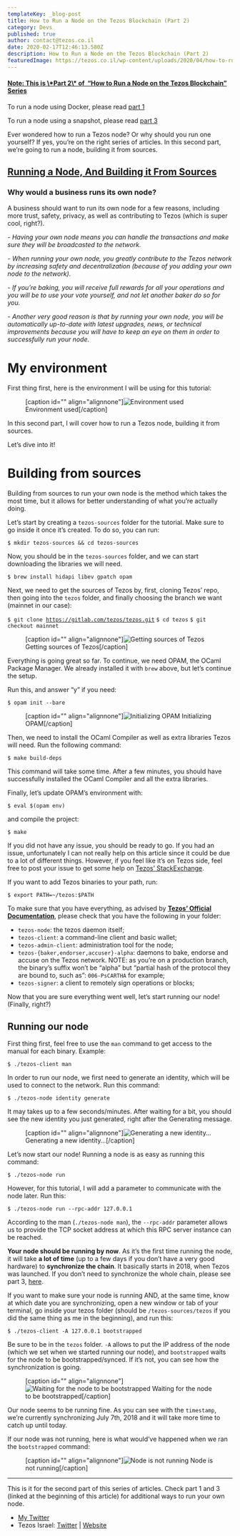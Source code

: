 ```yaml
---
templateKey: _blog-post
title: How to Run a Node on the Tezos Blockchain (Part 2)
category: Devs
published: true
author: contact@tezos.co.il
date: 2020-02-17T12:46:13.580Z
description: How to Run a Node on the Tezos Blockchain (Part 2)
featuredImage: https://tezos.co.il/wp-content/uploads/2020/04/how-to-run-a-node-part2_cover.png
---
```


<h4><span style="text-decoration: underline;"><strong>Note: This is \*Part 2\* of  “How to Run a Node on the Tezos Blockchain” Series</strong></span></h4>
<p id="14e8" class="fm fn ay gd fo b fp fq fr fs ft fu fv fw fx fy fz cz" data-selectable-paragraph="">To run a node using Docker, please read <a href="https://tezos.co.il/how-to-run-a-node-on-the-tezos-blockchain/">part 1</a></p>
<p class="fm fn ay gd fo b fp fq fr fs ft fu fv fw fx fy fz cz" data-selectable-paragraph="">To run a node using a snapshot, please read <a href="https://tezos.co.il/719-2/">part 3</a></p>
<p class="fm fn ay gd fo b fp fq fr fs ft fu fv fw fx fy fz cz" data-selectable-paragraph="">Ever wondered how to run a Tezos node? Or why should you run one yourself? If yes, you’re on the right series of articles. In this second part, we’re going to run a node, building it from sources.</p>

<h2><span style="text-decoration: underline;"><strong>Running a Node, And Building it From Sources</strong></span></h2>
<h3 id="c7ad" class="ge gf ay bq au gg di gh dk gi gj gk gl gm gn go gp">Why would a business runs its own node?</h3>
<p id="c2e5" class="fm fn ay bq fo b fp gq fr gr ft gs fv gt fx gu fz cz" data-selectable-paragraph="">A business should want to run its own node for a few reasons, including more trust, safety, privacy, as well as contributing to Tezos (which is super cool, right?).</p>
<em>- Having your own node means you can handle the transactions and make sure they will be broadcasted to the network.</em>

<em>- When running your own node, you greatly contribute to the Tezos network by increasing safety and decentralization (because of you adding your own node to the network).</em>

<em>- If you’re baking, you will receive full rewards for all your operations and you will be to use your vote yourself, and not let another baker do so for you.</em>

<em>- Another very good reason is that by running your own node, you will be automatically up-to-date with latest upgrades, news, or technical improvements because you will have to keep an eye on them in order to successfully run your node.</em>

<h1 id="fadc" class="ge gf ay bq au gg di gh dk gi gj gk gl gm gn go gp" data-selectable-paragraph="">My environment</h1>
<p id="ba53" class="fm fn ay bq fo b fp gq fr gr ft gs fv gt fx gu fz cz" data-selectable-paragraph="">First thing first, here is the environment I will be using for this tutorial:</p>

<figure class="he hf hg hh hi hj cq cr paragraph-image">
<div class="cq cr hd">
<div class="hp r hq hr">
<div class="hs r">
<div class="hk hl cu t u hm ak ej hn ho"></div>

\[caption id="" align="alignnone"]<img class="kt ku cu t u hm ak hw" role="presentation" src="https://miro.medium.com/max/988/1*cH5X8EzSAjlkJAlBUDc4Aw.png" alt="Environment used" /> Environment used\[/caption]

</div>
</div>
</div>
<figcaption class="bt aw hx hy hz cs cq cr ia ib au av" data-selectable-paragraph=""></figcaption></figure>
<p id="3fbd" class="fm fn ay bq fo b fp fq fr fs ft fu fv fw fx fy fz cz" data-selectable-paragraph="">In this second part, I will cover how to run a Tezos node, building it from sources.</p>
<p id="af4e" class="fm fn ay bq fo b fp fq fr fs ft fu fv fw fx fy fz cz" data-selectable-paragraph="">Let’s dive into it!</p>

<h1 id="55af" class="ge gf ay bq au gg di gh dk gi gj gk gl gm gn go gp" data-selectable-paragraph="">Building from sources</h1>
<p id="bd62" class="fm fn ay bq fo b fp gq fr gr ft gs fv gt fx gu fz cz" data-selectable-paragraph="">Building from sources to run your own node is the method which takes the most time, but it allows for better understanding of what you’re actually doing.</p>
<p id="390e" class="fm fn ay bq fo b fp fq fr fs ft fu fv fw fx fy fz cz" data-selectable-paragraph="">Let’s start by creating a <code class="hr ic id ie if b">tezos-sources</code> folder for the tutorial. Make sure to go inside it once it’s created. To do so, you can run:</p>
<p class="he hf hg hh hi ig ih ii"><span id="7464" class="ij gf ay bq if b aw ik il r im" data-selectable-paragraph=""><code>$ mkdir tezos-sources &amp;&amp; cd tezos-sources</code></span></p>
<p id="2ef3" class="fm fn ay bq fo b fp fq fr fs ft fu fv fw fx fy fz cz" data-selectable-paragraph="">Now, you should be in the <code class="hr ic id ie if b">tezos-sources</code> folder, and we can start downloading the libraries we will need.</p>
<p class="he hf hg hh hi ig ih ii"><span id="8936" class="ij gf ay bq if b aw ik il r im" data-selectable-paragraph=""><code>$ brew install hidapi libev gpatch opam</code></span></p>
<p id="8f09" class="fm fn ay bq fo b fp fq fr fs ft fu fv fw fx fy fz cz" data-selectable-paragraph="">Next, we need to get the sources of Tezos by, first, cloning Tezos’ repo, then going into the <code class="hr ic id ie if b">tezos</code> folder, and finally choosing the branch we want (mainnet in our case):</p>
<p class="he hf hg hh hi ig ih ii"><span id="41a3" class="ij gf ay bq if b aw ik il r im" data-selectable-paragraph=""><code>$ git clone <a class="ba cl in io ip iq" href="https://gitlab.com/tezos/tezos.git" target="_blank" rel="noopener nofollow noreferrer">https://gitlab.com/tezos/tezos.git</a></code>
<code>$ cd tezos</code>
<code>$ git checkout mainnet</code></span></p>

<figure class="he hf hg hh hi hj cq cr paragraph-image">
<div class="is it hq iu ak">
<div class="cq cr ir">
<div class="hp r hq hr">
<div class="iv r">
<div class="hk hl cu t u hm ak ej hn ho"></div>

\[caption id="" align="alignnone"]<img class="kt ku cu t u hm ak hw" role="presentation" src="https://miro.medium.com/max/2748/1*gGZpqf1j0-VYyfHu3zhzeQ.png" alt="Getting sources of Tezos" /> Getting sources of Tezos\[/caption]

</div>
</div>
</div>
</div>
<figcaption class="bt aw hx hy hz cs cq cr ia ib au av" data-selectable-paragraph=""></figcaption></figure>
<p id="8fd7" class="fm fn ay bq fo b fp fq fr fs ft fu fv fw fx fy fz cz" data-selectable-paragraph="">Everything is going great so far. To continue, we need OPAM, the OCaml Package Manager. We already installed it with <code class="hr ic id ie if b">brew</code> above, but let’s continue the setup.</p>
<p id="7476" class="fm fn ay bq fo b fp fq fr fs ft fu fv fw fx fy fz cz" data-selectable-paragraph="">Run this, and answer “y” if you need:</p>
<p class="he hf hg hh hi ig ih ii"><span id="2431" class="ij gf ay bq if b aw ik il r im" data-selectable-paragraph=""><code>$ opam init --bare</code></span></p>

<figure class="he hf hg hh hi hj cq cr paragraph-image">
<div class="is it hq iu ak">
<div class="cq cr iw">
<div class="hp r hq hr">
<div class="ix r">
<div class="hk hl cu t u hm ak ej hn ho"></div>

\[caption id="" align="alignnone"]<img class="kt ku cu t u hm ak hw" role="presentation" src="https://miro.medium.com/max/2720/1*E4MiBBuxMr_Z0-jSPZ5Wnw.png" alt="Initializing OPAM" /> Initializing OPAM\[/caption]

</div>
</div>
</div>
</div>
<figcaption class="bt aw hx hy hz cs cq cr ia ib au av" data-selectable-paragraph=""></figcaption></figure>
<p id="6128" class="fm fn ay bq fo b fp fq fr fs ft fu fv fw fx fy fz cz" data-selectable-paragraph="">Then, we need to install the OCaml Compiler as well as extra libraries Tezos will need. Run the following command:</p>
<p class="he hf hg hh hi ig ih ii"><span id="1e99" class="ij gf ay bq if b aw ik il r im" data-selectable-paragraph=""><code>$ make build-deps</code></span></p>
<p id="897b" class="fm fn ay bq fo b fp fq fr fs ft fu fv fw fx fy fz cz" data-selectable-paragraph="">This command will take some time. After a few minutes, you should have successfully installed the OCaml Compiler and all the extra libraries.</p>
<p id="5abd" class="fm fn ay bq fo b fp fq fr fs ft fu fv fw fx fy fz cz" data-selectable-paragraph="">Finally, let’s update OPAM’s environment with:</p>
<p class="he hf hg hh hi ig ih ii"><span id="2fc1" class="ij gf ay bq if b aw ik il r im" data-selectable-paragraph=""><code>$ eval $(opam env)</code></span></p>
<p id="a8ae" class="fm fn ay bq fo b fp fq fr fs ft fu fv fw fx fy fz cz" data-selectable-paragraph="">and compile the project:</p>
<p class="he hf hg hh hi ig ih ii"><span id="d877" class="ij gf ay bq if b aw ik il r im" data-selectable-paragraph=""><code>$ make</code></span></p>
<p id="dcb6" class="fm fn ay bq fo b fp fq fr fs ft fu fv fw fx fy fz cz" data-selectable-paragraph="">If you did not have any issue, you should be ready to go. If you had an issue, unfortunately I can not really help on this article since it could be due to a lot of different things. However, if you feel like it’s on Tezos side, feel free to post your issue to get some help on <a class="ba cl in io ip iq" href="https://tezos.stackexchange.com/" target="_blank" rel="noopener nofollow noreferrer">Tezos’ StackExchange</a>.</p>
<p id="bc1d" class="fm fn ay bq fo b fp fq fr fs ft fu fv fw fx fy fz cz" data-selectable-paragraph="">If you want to add Tezos binaries to your path, run:</p>
<p class="he hf hg hh hi ig ih ii"><span id="a85c" class="ij gf ay bq if b aw ik il r im" data-selectable-paragraph=""><code>$ export PATH=~/tezos:$PATH</code></span></p>
<p id="226d" class="fm fn ay bq fo b fp fq fr fs ft fu fv fw fx fy fz cz">To make sure that you have everything, as advised by <a class="ba cl in io ip iq" href="https://tezos.gitlab.io/introduction/howtouse.html" target="_blank" rel="noopener nofollow noreferrer"><strong class="fo iy">Tezos’ Official Documentation</strong></a>, please check that you have the following in your folder:</p>

<ul>
 	<li><code>tezos-node</code>: the tezos daemon itself;</li>
 	<li><code>tezos-client</code>: a command-line client and basic wallet;</li>
 	<li><code>tezos-admin-client</code>: administration tool for the node;</li>
 	<li><code>tezos-{baker,endorser,accuser}-alpha</code>: daemons to bake, endorse and accuse on the Tezos network. NOTE: as you’re on a production branch, the binary’s suffix won’t be “alpha” but “partial hash of the protocol they are bound to, such as”: <code>006-PsCARTHA</code> for example;</li>
 	<li><code>tezos-signer</code>: a client to remotely sign operations or blocks;</li>
</ul>
<p id="c979" class="fm fn ay bq fo b fp fq fr fs ft fu fv fw fx fy fz cz">Now that you are sure everything went well, let’s start running our node! (Finally, right?)</p>

<h2 id="fa09" class="ij gf ay bq au gg iz ja jb jc jd je jf jg jh ji jj" data-selectable-paragraph="">Running our node</h2>
<p id="951e" class="fm fn ay bq fo b fp gq fr gr ft gs fv gt fx gu fz cz" data-selectable-paragraph="">First thing first, feel free to use the <code class="hr ic id ie if b">man</code> command to get access to the manual for each binary. Example:</p>
<p class="he hf hg hh hi ig ih ii"><span id="6c03" class="ij gf ay bq if b aw ik il r im" data-selectable-paragraph=""><code>$ ./tezos-client man</code></span></p>
<p id="22f7" class="fm fn ay bq fo b fp fq fr fs ft fu fv fw fx fy fz cz" data-selectable-paragraph="">In order to run our node, we first need to generate an identity, which will be used to connect to the network. Run this command:</p>
<p class="he hf hg hh hi ig ih ii"><span id="8740" class="ij gf ay bq if b aw ik il r im" data-selectable-paragraph=""><code>$ ./tezos-node identity generate</code></span></p>
<p id="d8a8" class="fm fn ay bq fo b fp fq fr fs ft fu fv fw fx fy fz cz" data-selectable-paragraph="">It may takes up to a few seconds/minutes. After waiting for a bit, you should see the new identity you just generated, right after the Generating message.</p>

<figure class="he hf hg hh hi hj cq cr paragraph-image">
<div class="is it hq iu ak">
<div class="cq cr jk">
<div class="hp r hq hr">
<div class="jl r">
<div class="hk hl cu t u hm ak ej hn ho"></div>

\[caption id="" align="alignnone"]<img class="kt ku cu t u hm ak hw" role="presentation" src="https://miro.medium.com/max/1524/1*qKHf6GkpywQEUWo4Y58a7A.png" alt="Generating a new identity…" /> Generating a new identity…\[/caption]

</div>
</div>
</div>
</div>
<figcaption class="bt aw hx hy hz cs cq cr ia ib au av" data-selectable-paragraph=""></figcaption></figure>
<p id="bd58" class="fm fn ay bq fo b fp fq fr fs ft fu fv fw fx fy fz cz" data-selectable-paragraph="">Let’s now start our node! Running a node is as easy as running this command:</p>
<p class="he hf hg hh hi ig ih ii"><span id="7f31" class="ij gf ay bq if b aw ik il r im" data-selectable-paragraph=""><code>$ ./tezos-node run</code></span></p>
<p id="571a" class="fm fn ay bq fo b fp fq fr fs ft fu fv fw fx fy fz cz" data-selectable-paragraph="">However, for this tutorial, I will add a parameter to communicate with the node later. Run this:</p>
<p class="he hf hg hh hi ig ih ii"><span id="e209" class="ij gf ay bq if b aw ik il r im" data-selectable-paragraph=""><code>$ ./tezos-node run --rpc-addr 127.0.0.1</code></span></p>
<p id="51ab" class="fm fn ay bq fo b fp fq fr fs ft fu fv fw fx fy fz cz" data-selectable-paragraph="">According to the man (<code class="hr ic id ie if b">./tezos-node man</code>), the <code class="hr ic id ie if b">--rpc-addr</code> parameter allows us to provide the TCP socket address at which this RPC server instance can be reached.</p>
<p id="2d64" class="fm fn ay bq fo b fp fq fr fs ft fu fv fw fx fy fz cz" data-selectable-paragraph=""><strong class="fo iy">Your node should be running by now</strong>. As it’s the first time running the node, it will take <strong class="fo iy">a lot of time</strong> (up to a few days if you don’t have a very good hardware) to <strong class="fo iy">synchronize the chain</strong>. It basically starts in 2018, when Tezos was launched. If you don’t need to synchronize the whole chain, please see part 3, <a href="https://tezos.co.il/719-2/">here</a>.</p>
<p id="c0d4" class="fm fn ay bq fo b fp fq fr fs ft fu fv fw fx fy fz cz" data-selectable-paragraph="">If you want to make sure your node is running AND, at the same time, know at which date you are synchronizing, open a new window or tab of your terminal, go inside your tezos folder (should be <code class="hr ic id ie if b">/tezos-sources/tezos</code> if you did the same thing as me in the beginning), and run this:</p>
<p class="he hf hg hh hi ig ih ii"><span id="d01d" class="ij gf ay bq if b aw ik il r im" data-selectable-paragraph=""><code>$ ./tezos-client -A 127.0.0.1 bootstrapped</code></span></p>
<p id="57fe" class="fm fn ay bq fo b fp fq fr fs ft fu fv fw fx fy fz cz" data-selectable-paragraph="">Be sure to be in the <code class="hr ic id ie if b">tezos</code> folder. <code class="hr ic id ie if b">-A</code> allows to put the IP address of the node (which we set when we started running our node), and <code class="hr ic id ie if b">bootstrapped</code> waits for the node to be bootstrapped/synced. If it’s not, you can see how the synchronization is going.</p>

<figure class="he hf hg hh hi hj cq cr paragraph-image">
<div class="is it hq iu ak">
<div class="cq cr jm">
<div class="hp r hq hr">
<div class="jn r">
<div class="hk hl cu t u hm ak ej hn ho"></div>

\[caption id="" align="alignnone"]<img class="kt ku cu t u hm ak hw" role="presentation" src="https://miro.medium.com/max/2544/1*o0HlVwhupqikauHQZpiQRA.png" alt="Waiting for the node to be bootstrapped" /> Waiting for the node to be bootstrapped\[/caption]

</div>
</div>
</div>
</div>
<figcaption class="bt aw hx hy hz cs cq cr ia ib au av" data-selectable-paragraph=""></figcaption></figure>
<p id="849c" class="fm fn ay bq fo b fp fq fr fs ft fu fv fw fx fy fz cz" data-selectable-paragraph="">Our node seems to be running fine. As you can see with the <code class="hr ic id ie if b">timestamp</code>, we’re currently synchronizing July 7th, 2018 and it will take more time to catch up until today.</p>
<p id="d834" class="fm fn ay bq fo b fp fq fr fs ft fu fv fw fx fy fz cz" data-selectable-paragraph="">If our node was not running, here is what would’ve happened when we ran the <code class="hr ic id ie if b">bootstrapped</code> command:</p>

<figure class="he hf hg hh hi hj cq cr paragraph-image">
<div class="is it hq iu ak">
<div class="cq cr jo">
<div class="hp r hq hr">
<div class="jp r">
<div class="hk hl cu t u hm ak ej hn ho"></div>

\[caption id="" align="alignnone"]<img class="kt ku cu t u hm ak hw" role="presentation" src="https://miro.medium.com/max/1924/1*thSeb2n1NYtokcAtd3cyjQ.png" alt="Node is not running" /> Node is not running\[/caption]

</div>
</div>
</div>
</div></figure>

<hr />
<p class="graf graf--p">This is it for the second part of this series of articles. Check part 1 and 3 (linked at the beginning of this article) for additional ways to run your own node.</p>

<ul class="postList">
 	<li class="graf graf--li"><a class="markup--anchor markup--li-anchor" href="https://twitter.com/cryptomathis" target="_blank" rel="noopener noreferrer" data-href="https://twitter.com/cryptomathis">My Twitter</a></li>
 	<li class="graf graf--li">Tezos Israel: <a class="markup--anchor markup--li-anchor" href="https://twitter.com/tezosisrael" target="_blank" rel="noopener noreferrer" data-href="https://twitter.com/tezosisrael">Twitter</a> | <a class="markup--anchor markup--li-anchor" href="https://tezos.co.il/" target="_blank" rel="noopener noreferrer" data-href="https://tezos.co.il/">Website</a></li>
</ul>
